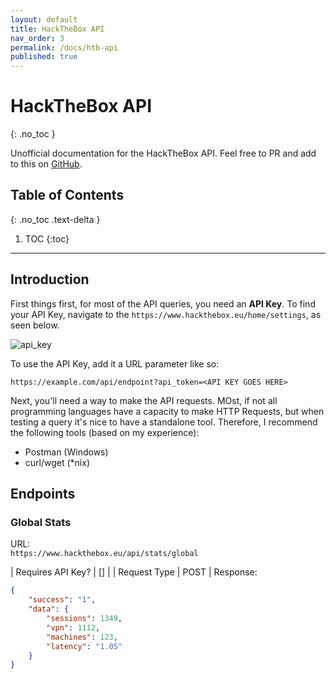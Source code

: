 ```yaml
---
layout: default
title: HackTheBox API
nav_order: 3
permalink: /docs/htb-api
published: true
---
```


# HackTheBox API
{: .no_toc }

Unofficial documentation for the HackTheBox API. Feel free to PR and add to this on [GitHub](https://github.com/SherlockSec/docs).

## Table of Contents
{: .no_toc .text-delta }

1. TOC
{:toc}

___

## Introduction
First things first, for most of the API queries, you need an **API Key**. To find your API Key, navigate to the `https://www.hackthebox.eu/home/settings`, as seen below.  

![api_key](https://raw.ratelimited.me/H0j2bwgj0rBr.png)  

To use the API Key, add it a URL parameter like so:

```https://example.com/api/endpoint?api_token=<API KEY GOES HERE>```

Next, you'll need a way to make the API requests. MOst, if not all programming languages have a capacity to make HTTP Requests, but when testing a query it's nice to have a standalone tool. Therefore, I recommend the following tools (based on my experience):  
* Postman (Windows)
* curl/wget (*nix)

## Endpoints
### Global Stats
URL:  
`https://www.hackthebox.eu/api/stats/global`  

| Requires API Key? | []   |
| Request Type      | POST |
Response:
```json
{
    "success": "1",
    "data": {
        "sessions": 1349,
        "vpn": 1112,
        "machines": 123,
        "latency": "1.05"
    }
}
```
